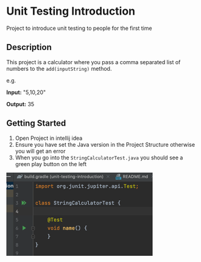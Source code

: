 # Unit Testing Introduction

Project to introduce unit testing to people for the first time

## Description
This project is a calculator where you pass a comma separated list of numbers to the `add(inputString)` method.

e.g. 

**Input:** "5,10,20"

**Output:** 35 

## Getting Started

1. Open Project in intellij idea
2. Ensure you have set the Java version in the Project Structure otherwise you will get an error
3. When you go into the `StringCalculatorTest.java` you should see a green play button on the left

![img.png](img.png)
